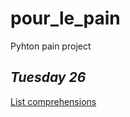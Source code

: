# pour_le_pain
Pyhton pain project

## *Tuesday 26*
[List comprehensions](https://www.hackerrank.com/challenges/list-comprehensions/problem)
